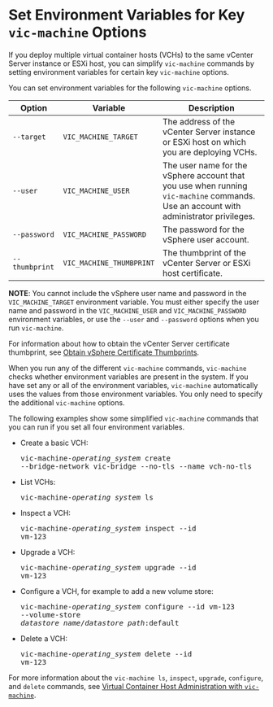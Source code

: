 # Set Environment Variables for Key `vic-machine` Options #

If you deploy multiple virtual container hosts (VCHs) to the same vCenter Server instance or ESXi host, you can simplify `vic-machine` commands by setting environment variables for certain key `vic-machine` options.

You can set environment variables for the following `vic-machine` options. 

|**Option**|**Variable**|**Description**|
|---|---|---|
|`--target`|`VIC_MACHINE_TARGET`|The address of the vCenter Server instance or ESXi host on which you are deploying VCHs.|
|`--user`|`VIC_MACHINE_USER`|The user name for the vSphere account that you use when running `vic-machine` commands. Use an account with administrator privileges.|
|`--password`|`VIC_MACHINE_PASSWORD`|The password for the vSphere user account.|
|`--thumbprint`|`VIC_MACHINE_THUMBPRINT`|The thumbprint of the vCenter Server or ESXi host certificate.|

**NOTE**: You cannot include the vSphere user name and password in the `VIC_MACHINE_TARGET` environment variable. You must either specify the user name and password in the `VIC_MACHINE_USER` and `VIC_MACHINE_PASSWORD` environment variables, or use the `--user` and `--password` options when you run `vic-machine`.

For information about how to obtain the vCenter Server certificate thumbprint, see [Obtain vSphere Certificate Thumbprints](obtain_thumbprint.md). 

When you run any of the different `vic-machine` commands, `vic-machine` checks whether environment variables are present in the system. If you have set any or all of the environment variables, `vic-machine` automatically uses the values from those environment variables. You only need to specify the additional `vic-machine` options.

The following examples show some simplified `vic-machine` commands that you can run if you set all four environment variables.

- Create a basic VCH:<pre>vic-machine-<i>operating_system</i> create --bridge-network vic-bridge --no-tls --name vch-no-tls</pre> 
- List VCHs:<pre>vic-machine-<i>operating_system</i> ls</pre>
- Inspect a VCH: <pre>vic-machine-<i>operating_system</i> inspect --id vm-123</pre>
- Upgrade a VCH: <pre>vic-machine-<i>operating_system</i> upgrade --id vm-123</pre>
- Configure a VCH, for example to add a new volume store: <pre>vic-machine-<i>operating_system</i> configure --id vm-123 --volume-store <i>datastore_name</i>/<i>datastore_path</i>:default</pre>
- Delete a VCH: <pre>vic-machine-<i>operating_system</i> delete --id vm-123</pre>

For more information about the `vic-machine ls`, `inspect`, `upgrade`, `configure`, and `delete` commands, see [Virtual Container Host Administration with `vic-machine`](vch_admin_vicmachine.md).
